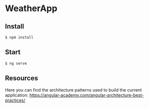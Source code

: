 # WeatherApp

## Install
```
$ npm install
```

## Start
```
$ ng serve
```

## Resources
Here you can find the architecture patterns used to build the current application: https://angular-academy.com/angular-architecture-best-practices/